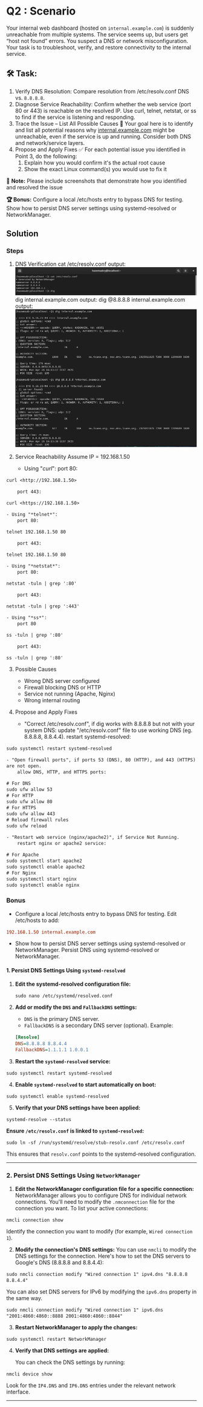 # Q2 : **Scenario**

Your internal web dashboard (hosted on `internal.example.com`) is suddenly unreachable from multiple systems. The service seems up, but users get “host not found” errors. You suspect a DNS or network misconfiguration. Your task is to troubleshoot, verify, and restore connectivity to the internal service.
  
## **🛠️ Task:**

1. Verify DNS Resolution:
Compare resolution from /etc/resolv.conf DNS vs. `8.8.8.8`.
2. Diagnose Service Reachability:
Confirm whether the web service (port 80 or 443) is reachable on the resolved IP.
Use curl, telnet, netstat, or ss to find if the service is listening and responding.
3. Trace the Issue – List All Possible Causes
**🧪** Your goal here is to identify and list all potential reasons why [internal.example.com](http://internal.example.com/) might be unreachable, even if the service is up and running. Consider both DNS and network/service layers.
4. Propose and Apply Fixes
✅ For each potential issue you identified in Point 3, do the following:
    1. Explain how you would confirm it's the actual root cause
    2. Show the exact Linux command(s) you would use to fix it
  
**🧠** **Note:**
Please include screenshots that demonstrate how you identified and resolved the issue
  
**🏆 Bonus:**
Configure a local /etc/hosts entry to bypass DNS for testing.
Show how to persist DNS server settings using systemd-resolved or NetworkManager.

## Solution

### Steps

1. DNS Verification
    cat /etc/resolv.conf output:
    ![Screenshot](Screenshot/DNS-Verification.png)
    dig internal.example.com output:
    dig @8.8.8.8 internal.example.com output:
    ![Screenshot](Screenshot/Compare-resolution-Diagnose.png)

2. Service Reachability
    Assume IP = 192.168.1.50
    - Using "*curl*":
        port 80:

```shell
curl <http://192.168.1.50>
```

        port 443:

```shell
curl <https://192.168.1.50>
```

    - Using "*telnet*":
        port 80:

```shell
telnet 192.168.1.50 80
```

        port 443:

```shell
telnet 192.168.1.50 80
```

    - Using "*netstat*":
        port 80:

```shell
netstat -tuln | grep ':80'
```

        port 443:

```shell
netstat -tuln | grep ':443'
```

    - Using "*ss*":
        port 80

```shell
ss -tuln | grep ':80'
```

        port 443:

```shell
ss -tuln | grep ':80'
```

3. Possible Causes
    - Wrong DNS server configured
    - Firewall blocking DNS or HTTP
    - Service not running (Apache, Nginx)
    - Wrong internal routing

4. Propose and Apply Fixes
    - "Correct /etc/resolv.conf", if dig works with 8.8.8.8 but not with your system DNS:
        update "/etc/resolv.conf" file to use working DNS (eg. 8.8.8.8, 8.8.4.4).
        restart systemd-resolved:

```shell
sudo systemctl restart systemd-resolved
```

    - "Open firewall ports", if ports 53 (DNS), 80 (HTTP), and 443 (HTTPS) are not open.
        allow DNS, HTTP, and HTTPS ports:

```shell
# For DNS
sudo ufw allow 53
# For HTTP
sudo ufw allow 80
# For HTTPS
sudo ufw allow 443
# Reload firewall rules
sudo ufw reload
```

    - "Restart web service (nginx/apache2)", if Service Not Running.
        restart nginx or apache2 service:

```shell
# For Apache
sudo systemctl start apache2
sudo systemctl enable apache2
# For Nginx
sudo systemctl start nginx
sudo systemctl enable nginx
```

### Bonus

- Configure a local /etc/hosts entry to bypass DNS for testing.
    Edit /etc/hosts to add:

```ini
192.168.1.50 internal.example.com
```

- Show how to persist DNS server settings using systemd-resolved or NetworkManager.
Persist DNS using systemd-resolved or NetworkManager.

#### 1. **Persist DNS Settings Using `systemd-resolved`**

1. **Edit the systemd-resolved configuration file:**

    ```shell
    sudo nano /etc/systemd/resolved.conf
    ```

2. **Add or modify the `DNS` and `FallbackDNS` settings:**
    - `DNS` is the primary DNS server.
    - `FallbackDNS` is a secondary DNS server (optional).
    Example:

    ```ini
    [Resolve]
    DNS=8.8.8.8 8.8.4.4
    FallbackDNS=1.1.1.1 1.0.0.1
    ```

3. **Restart the `systemd-resolved` service:**

```shell
sudo systemctl restart systemd-resolved
```

4. **Enable `systemd-resolved` to start automatically on boot:**

```shell
sudo systemctl enable systemd-resolved
```

5. **Verify that your DNS settings have been applied:**

```shell
systemd-resolve --status
```

**Ensure `/etc/resolv.conf` is linked to `systemd-resolved`:**

```shell
sudo ln -sf /run/systemd/resolve/stub-resolv.conf /etc/resolv.conf
```

This ensures that `resolv.conf` points to the systemd-resolved configuration.

---

### 2. **Persist DNS Settings Using `NetworkManager`**

1. **Edit the NetworkManager configuration file for a specific connection:**
    NetworkManager allows you to configure DNS for individual network connections. You'll need to modify the `.nmconnection` file for the connection you want.
    To list your active connections:

```shell
nmcli connection show
```

   Identify the connection you want to modify (for example, `Wired connection 1`).

2. **Modify the connection's DNS settings:**
    You can use `nmcli` to modify the DNS settings for the connection. Here's how to set the DNS servers to Google's DNS (8.8.8.8 and 8.8.4.4):

```shell
sudo nmcli connection modify "Wired connection 1" ipv4.dns "8.8.8.8 8.8.4.4"
```

   You can also set DNS servers for IPv6 by modifying the `ipv6.dns` property in the same way.

```shell
sudo nmcli connection modify "Wired connection 1" ipv6.dns "2001:4860:4860::8888 2001:4860:4860::8844"
```

3. **Restart NetworkManager to apply the changes:**

```shell
sudo systemctl restart NetworkManager
```

4. **Verify that DNS settings are applied:**

   You can check the DNS settings by running:

```shell
nmcli device show
```

   Look for the `IP4.DNS` and `IP6.DNS` entries under the relevant network interface.

---
